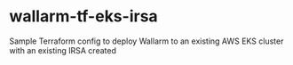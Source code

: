# wallarm-tf-eks-irsa
Sample Terraform config to deploy Wallarm to an existing AWS EKS cluster with an existing IRSA created
